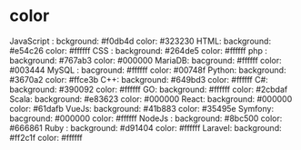 # color

JavaScript :  bckground: #f0db4d   color: #323230
HTML: background: #e54c26  color: #ffffff
CSS : background: #264de5 color: #ffffff
php : background: #767ab3 color: #000000
MariaDB: bacground: #ffffff color: #003444
MySQL : bacground: #ffffff color: #00748f
Python: background: #3670a2 color: #ffce3b
C++: background: #649bd3 color: #ffffff
C#: background: #390092 color: #ffffff
GO: background: #ffffff color: #2cbdaf
Scala: background: #e83623 color: #000000
React: background: #000000   color: #61dafb
VueJs: background: #41b883  color: #35495e
Symfony: bacground: #000000 color: #ffffff
NodeJs : background: #8bc500  color: #666861
Ruby : background: #d91404  color: #ffffff
Laravel: background: #ff2c1f color: #ffffff
